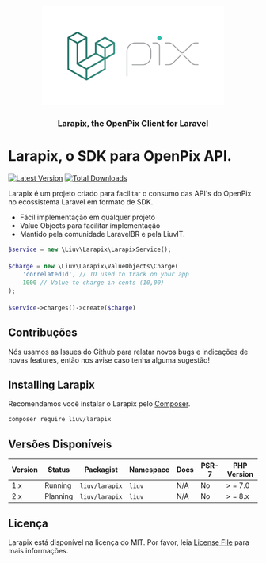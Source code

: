 <center>
  <img src=".github/logo.png" alt="" height="200">
  <h3>Larapix, the OpenPix Client for Laravel</h3>
</center>

# Larapix, o SDK para OpenPix API.

[![Latest Version](https://img.shields.io/github/release/liuvIT/larapix.svg?style=flat-square)](https://github.com/liuvIT/larapix/releases)
[![Total Downloads](https://img.shields.io/packagist/dt/liuv/larapix.svg?style=flat-square)](https://packagist.org/packages/liuvIT/larapix)

Larapix é um projeto criado para facilitar o consumo das API's do OpenPix no ecossistema Laravel em formato de
SDK.

- Fácil implementação em qualquer projeto
- Value Objects para facilitar implementação
- Mantido pela comunidade LaravelBR e pela LiuvIT.

```php
$service = new \Liuv\Larapix\LarapixService();

$charge = new \Liuv\Larapix\ValueObjects\Charge(
    'correlatedId', // ID used to track on your app
    1000 // Value to charge in cents (10,00)
);

$service->charges()->create($charge)
```

## Contribuções

Nós usamos as Issues do Github para relatar novos bugs e indicações de novas features, então nos avise caso tenha alguma
sugestão!

## Installing Larapix

Recomendamos você instalar o Larapix pelo [Composer](https://getcomposer.org/).

```bash
composer require liuv/larapix
```

## Versões Disponíveis

| Version | Status   | Packagist      | Namespace | Docs | PSR-7 | PHP Version |
|---------|----------|----------------|-----------|------|-------|-------------|
| 1.x     | Running  | `liuv/larapix` | `liuv`    | N/A  | No    | > = 7.0     |
| 2.x     | Planning | `liuv/larapix` | `liuv`    | N/A  | No    | > = 8.x     |


## Licença

Larapix está disponível na licença do MIT. Por favor, leia [License File](LICENSE) para mais informações.